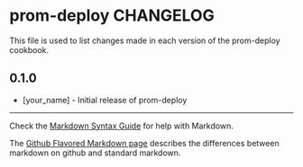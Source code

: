 prom-deploy CHANGELOG
=====================

This file is used to list changes made in each version of the prom-deploy cookbook.

0.1.0
-----
- [your_name] - Initial release of prom-deploy

- - -
Check the [Markdown Syntax Guide](http://daringfireball.net/projects/markdown/syntax) for help with Markdown.

The [Github Flavored Markdown page](http://github.github.com/github-flavored-markdown/) describes the differences between markdown on github and standard markdown.
